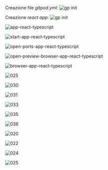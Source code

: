 Creazione file *gitpod.yml*:
![gp init](/Images/ch01/01.001-creazione-file-gitpod.png)

Creazione *react app*:
![gp init](/Images/ch01/01.005-creazione-app-react-typescript.png)

![app-react-typescript](/Images/ch01/01.006-app-react-typescript.png)

![start-app-react-typescript](/Images/ch01/01.008-start-app-react-typescript.png)

![open-ports-app-react-typescript](/Images/ch01/01.010-open-ports-app-react-typescript.png)

![open-preview-browser-app-react-typescript](/Images/ch01/01.012-open-preview-browser-app-react-typescript.png)

![browser-app-react-typescript](/Images/ch01/01.013-browser-app-react-typescript.png)

![025](/Images/ch01/01.025-github-repository-latest-commit.png)

![030](/Images/ch01/01.030-github-gitpod.png)

![031](/Images/ch01/01.031-github-gitpod-avviato.png)

![033](/Images/ch01/01.033-yarn-caricamento-dipendenze.png)

![035](/Images/ch01/01.035-yarn-start-esecuzione-app.png)

![036](/Images/ch01/01.036-dopo-yarn-start.png)

![020](/Images/ch01/01.020-file-da-aggiornare-su-github.png)

![022](/Images/ch01/01.022-github-stage-all-changes.png)

![024](/Images/ch01/01.024-github-commit-all-changes.png)

![025](/Images/ch01/01.025-github-push.png)